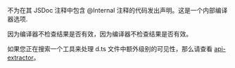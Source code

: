 
不为在其 JSDoc 注释中包含 @Internal 注释的代码发出声明。这是一个内部编译器选项.

因为编译器不检查结果是否有效，因为编译器不检查结果是否有效。

如果您正在搜索一个工具来处理 d.ts 文件中额外级别的可见性，那么请查看 [api-extractor](https://api-extractor.com/)。